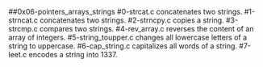 ##0x06-pointers_arrays_strings
#0-strcat.c concatenates two strings.
#1-strncat.c concatenates two strings.
#2-strncpy.c copies a string.
#3-strcmp.c compares two strings.
#4-rev_array.c reverses the content of an array of integers.
#5-string_toupper.c changes all lowercase letters of a string to uppercase.
#6-cap_string.c capitalizes all words of a string.
#7-leet.c encodes a string into 1337.
